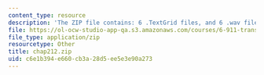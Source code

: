 ```yaml
---
content_type: resource
description: 'The ZIP file contains: 6 .TextGrid files, and 6 .wav files.'
file: https://ol-ocw-studio-app-qa.s3.amazonaws.com/courses/6-911-transcribing-prosodic-structure-of-spoken-utterances-with-tobi-january-iap-2006/c6e1b394e660cb3a28d5ee5e3e90a273_chap212.zip
file_type: application/zip
resourcetype: Other
title: chap212.zip
uid: c6e1b394-e660-cb3a-28d5-ee5e3e90a273
---
```

